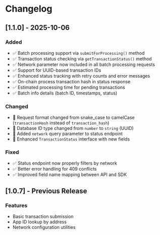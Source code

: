 # Changelog

## [1.1.0] - 2025-10-06

### Added
- ✅ Batch processing support via `submitForProcessing()` method
- ✅ Transaction status checking via `getTransactionStatus()` method
- ✅ Network parameter now included in all batch processing requests
- ✅ Support for UUID-based transaction IDs
- ✅ Enhanced status tracking with retry counts and error messages
- ✅ On-chain process transaction hash in status response
- ✅ Estimated processing time for pending transactions
- ✅ Batch info details (batch ID, timestamps, status)

### Changed
- 🔧 Request format changed from snake_case to camelCase (`transactionHash` instead of `transaction_hash`)
- 🔧 Database ID type changed from `number` to `string` (UUID)
- 🔧 Added `network` query parameter to status endpoint
- 🔧 Enhanced `TransactionStatus` interface with new fields

### Fixed
- ✅ Status endpoint now properly filters by network
- ✅ Better error handling for 409 conflicts
- ✅ Improved field name mapping between API and SDK

## [1.0.7] - Previous Release

### Features
- Basic transaction submission
- App ID lookup by address
- Network configuration utilities

